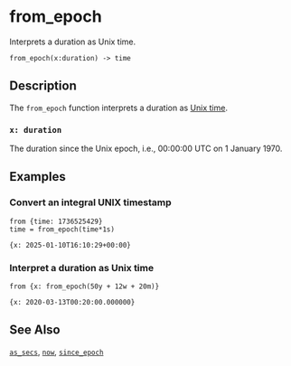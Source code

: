 # from_epoch

Interprets a duration as Unix time.

```tql
from_epoch(x:duration) -> time
```

## Description

The `from_epoch` function interprets a duration as [Unix
time](https://en.wikipedia.org/wiki/Unix_time).

### `x: duration`

The duration since the Unix epoch, i.e., 00:00:00 UTC on 1 January
1970.

## Examples

### Convert an integral UNIX timestamp

```tql
from {time: 1736525429}
time = from_epoch(time*1s)
```
```tql
{x: 2025-01-10T16:10:29+00:00}
```

### Interpret a duration as Unix time

```tql
from {x: from_epoch(50y + 12w + 20m)}
```
```tql
{x: 2020-03-13T00:20:00.000000}
```

## See Also

[`as_secs`](as_secs.md), [`now`](now.md), [`since_epoch`](since_epoch.md)
